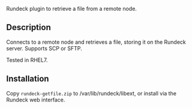 Rundeck plugin to retrieve a file from a remote node.

## Description
Connects to a remote node and retrieves a file, storing it on the Rundeck server. Supports SCP or SFTP.

Tested in RHEL7.

## Installation
Copy `rundeck-getfile.zip` to /var/lib/rundeck/libext, or install via the Rundeck web interface.